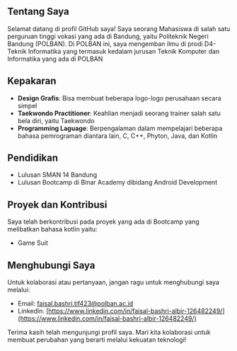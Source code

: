 ## Tentang Saya

Selamat datang di profil GitHub saya! Saya seorang Mahasiswa di salah satu perguruan tinggi vokasi yang ada di Bandung, yaitu Politeknik Negeri Bandung (POLBAN). Di POLBAN ini, saya mengemban ilmu di prodi D4-Teknik Informatika yang termasuk kedalam jurusan Teknik Komputer dan Informatika yang ada di POLBAN

## Kepakaran

- **Design Grafis**: Bisa membuat beberapa logo-logo perusahaan secara simpel
- **Taekwondo Practitioner**: Keahlian menjadi seorang trainer salah satu bela diri, yaitu Taekwondo
- **Programming Laguage**: Berpengalaman dalam mempelajari beberapa bahasa pemrograman diantara lain, C, C++, Phyton, Java, dan Kotlin

## Pendidikan

- Lulusan SMAN 14 Bandung
- Lulusan Bootcamp di Binar Academy dibidang Android Development

## Proyek dan Kontribusi

Saya telah berkontribusi pada proyek yang ada di Bootcamp yang melibatkan bahasa kotlin yaitu:

- Game Suit


## Menghubungi Saya

Untuk kolaborasi atau pertanyaan, jangan ragu untuk menghubungi saya melalui:

- Email: [faisal.bashri.tif423@polban.ac.id](mailto:faisal.bashri.tif423@polban.ac.id)
- LinkedIn: [https://www.linkedin.com/in/faisal-bashri-albir-126482249/](https://www.linkedin.com/in/faisal-bashri-albir-126482249/)

Terima kasih telah mengunjungi profil saya. Mari kita kolaborasi untuk membuat perubahan yang berarti melalui kekuatan teknologi!


<!--
**KahunaLagunaOne/KahunaLagunaOne** is a ✨ _special_ ✨ repository because its `README.md` (this file) appears on your GitHub profile.

Here are some ideas to get you started:

- 🔭 I’m currently working on ...
- 🌱 I’m currently learning ...
- 👯 I’m looking to collaborate on ...
- 🤔 I’m looking for help with ...
- 💬 Ask me about ...
- 📫 How to reach me: ...
- 😄 Pronouns: ...
- ⚡ Fun fact: ...
-->
